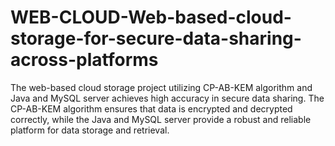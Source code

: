 # WEB-CLOUD-Web-based-cloud-storage-for-secure-data-sharing-across-platforms
The web-based cloud storage project utilizing CP-AB-KEM algorithm and Java and MySQL server achieves high accuracy in secure data sharing. The CP-AB-KEM algorithm ensures that data is encrypted and decrypted correctly, while the Java and MySQL server provide a robust and reliable platform for data storage and retrieval.
